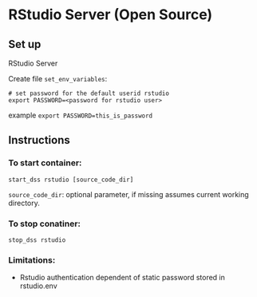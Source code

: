 # RStudio Server (Open Source)

## Set up

RStudio Server 

Create file `set_env_variables`:
```
# set password for the default userid rstudio
export PASSWORD=<password for rstudio user>
```
example `export PASSWORD=this_is_password`

## Instructions 

### To start container:
```
start_dss rstudio [source_code_dir]
```
`source_code_dir`: optional parameter, if missing assumes current working directory.


### To stop conatiner:
```
stop_dss rstudio
```

### Limitations:
* Rstudio authentication dependent of static password stored in rstudio.env
